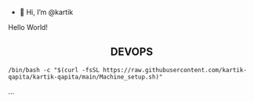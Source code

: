- 👋 Hi, I’m @kartik

Hello World!
<!---
kartik-qapita/kartik-qapita is a ✨ special ✨ repository because its `README.md` (this file) appears on your GitHub profile.
You can click the Preview link to take a look at your changes.
--->
<h2 align="center">DEVOPS</h2>


```
/bin/bash -c "$(curl -fsSL https://raw.githubusercontent.com/kartik-qapita/kartik-qapita/main/Machine_setup.sh)"

```

...
